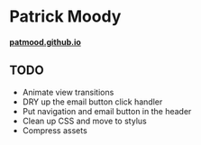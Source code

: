 # Patrick Moody
#### [patmood.github.io](http://patmood.github.io/)

## TODO
- Animate view transitions
- DRY up the email button click handler
- Put navigation and email button in the header
- Clean up CSS and move to stylus
- Compress assets
